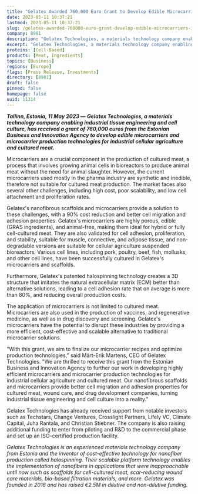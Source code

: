 ```yaml
---
title: "Gelatex Awarded 760,000 Euro Grant to Develop Edible Microcarriers for Industrial Cultured Meat Production"
date: 2023-05-11 10:37:21
lastmod: 2023-05-11 10:37:21
slug: /gelatex-awarded-760000-euro-grant-develop-edible-microcarriers-industrial-cultured-meat
company: 8981
description: "Gelatex Technologies, a materials technology company enabling industrial tissue engineering and cell culture, has received a grant of 760,000 euros from the Estonian Business and Innovation Agency to develop edible microcarriers and microcarrier production technologies for industrial cellular agriculture and cultured meat."
excerpt: "Gelatex Technologies, a materials technology company enabling industrial tissue engineering and cell culture, has received a grant of 760,000 euros from the Estonian Business and Innovation Agency to develop edible microcarriers and microcarrier production technologies for industrial cellular agriculture and cultured meat."
proteins: [Cell-Based]
products: [Meat, Ingredients]
topics: [Business]
regions: [Europe]
flags: [Press Release, Investments]
directory: [8981]
draft: false
pinned: false
homepage: false
uuid: 11314
---
```

<p><strong><em>Tallinn, Estonia, 11 May 2023 —</em></strong> <strong><em>Gelatex Technologies, a materials technology company enabling industrial tissue engineering and cell culture, has received a grant of 760,000 euros from the Estonian Business and Innovation Agency to develop edible microcarriers and microcarrier production technologies for industrial cellular agriculture and cultured meat.</em></strong></p>
<p>Microcarriers are a crucial component in the production of cultured meat, a process that involves growing animal cells in bioreactors to produce animal meat without the need for animal slaughter. However, the current microcarriers used mostly in the pharma industry are synthetic and inedible, therefore not suitable for cultured meat production. The market faces also several other challenges, including high cost, poor scalability, and low cell attachment and proliferation rates.</p>
<p>Gelatex's nanofibrous scaffolds and microcarriers provide a solution to these challenges, with a 90% cost reduction and better cell migration and adhesion properties. Gelatex's microcarriers are highly porous, edible (GRAS ingredients), and animal-free, making them ideal for hybrid or fully cell-cultured meat. They are also validated for cell adhesion, proliferation, and stability, suitable for muscle, connective, and adipose tissue, and non-degradable versions are suitable for cellular agriculture suspended bioreactors. Various cell lines, including pork, poultry, beef, fish, mollusks, and other cell lines, have been successfully cultured in Gelatex's microcarriers and scaffolds.</p>
<p>Furthermore, Gelatex's patented halospinning technology creates a 3D structure that imitates the natural extracellular matrix (ECM) better than alternative solutions, leading to a cell adhesion rate that on average is more than 80%, and reducing overall production costs.</p>
<p>The application of microcarriers is not limited to cultured meat. Microcarriers are also used in the production of vaccines, and regenerative medicine, as well as in drug discovery and screening. Gelatex's microcarriers have the potential to disrupt these industries by providing a more efficient, cost-effective and scalable alternative to traditional microcarrier solutions.</p>
<p>"With this grant, we aim to finalize our microcarrier recipes and optimize production technologies," said Märt-Erik Martens, CEO of Gelatex Technologies. "We are thrilled to receive this grant from the Estonian Business and Innovation Agency to further our work in developing highly efficient microcarriers and microcarrier production technologies for industrial cellular agriculture and cultured meat. Our nanofibrous scaffolds and microcarriers provide better cell migration and adhesion properties for cultured meat, wound care, and drug development companies, turning industrial tissue engineering and cell culture into a reality."</p>
<p>Gelatex Technologies has already received support from notable investors such as Techstars, Change Ventures, Crosslight Partners, Lifely VC, Climate Capital, Juha Rantala, and Christian Stiebner. The company is also raising additional funding to enter from piloting and R&D to the commercial phase and set up an ISO-certified production facility.</p>
<p><em>Gelatex Technologies is an experienced materials technology company from Estonia and the inventor of cost-effective technology for nanofiber production called halospinning. Their scalable platform technology enables the implementation of nanofibers in applications that were inapproachable until now such as scaffolds for cell-cultured meat, scar-reducing wound care materials, bio-based filtration materials, and more. Gelatex was founded in 2016 and has raised €2.5M in dilutive and non-dilutive funding.</em></p>
